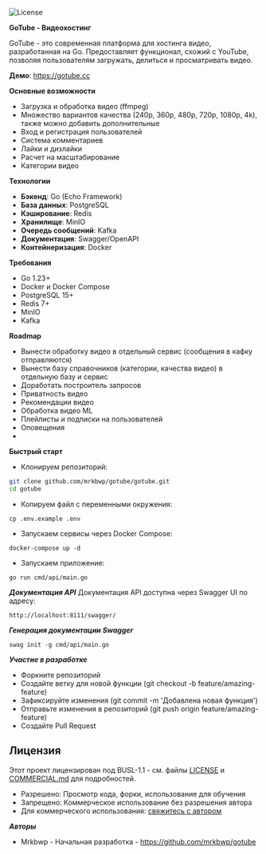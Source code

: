![License](https://img.shields.io/badge/license-BUSL--1.1-blue.svg)

**GoTube - Видеохостинг**

GoTube - это современная платформа для хостинга видео, разработанная на Go. Предоставляет функционал, схожий с YouTube, позволяя пользователям загружать, делиться и просматривать видео.

**Демо**: https://gotube.cc

**Основные возможности**
- Загрузка и обработка видео (ffmpeg)
- Множество вариантов качества (240p, 360p, 480p, 720p, 1080p, 4k), также можно добавить дополнительные
- Вход и регистрация пользователей
- Система комментариев
- Лайки и дизлайки
- Расчет на масштабирование
- Категории видео

**Технологии**
- **Бэкенд**: Go (Echo Framework)
- **База данных**: PostgreSQL
- **Кэширование**: Redis
- **Хранилище**: MinIO
- **Очередь сообщений**: Kafka
- **Документация**: Swagger/OpenAPI
- **Контейнеризация**: Docker

**Требования**
- Go 1.23+
- Docker и Docker Compose
- PostgreSQL 15+
- Redis 7+
- MinIO
- Kafka

**Roadmap**
- Вынести обработку видео в отдельный сервис (сообщения в кафку отправляются)
- Вынести базу справочников (категории, качества видео) в отдельную базу и сервис
- Доработать построитель запросов
- Приватность видео
- Рекомендации видео
- Обработка видео ML
- Плейлисты и подписки на пользователей
- Оповещения
- 
**Быстрый старт**
- Клонируем репозиторий:
```bash
git clone github.com/mrkbwp/gotube/gotube.git
cd gotube
```
- Копируем файл с переменными окружения:
```
cp .env.example .env
```
- Запускаем сервисы через Docker Compose:
```
docker-compose up -d
```

- Запускаем приложение:
```
go run cmd/api/main.go
```

***Документация API***
Документация API доступна через Swagger UI по адресу:
```
http://localhost:8111/swagger/
```

***Генерация документации Swagger***
```
swag init -g cmd/api/main.go
```

***Участие в разработке***

- Форкните репозиторий
- Создайте ветку для новой функции (git checkout -b feature/amazing-feature)
- Зафиксируйте изменения (git commit -m 'Добавлена новая функция')
- Отправьте изменения в репозиторий (git push origin feature/amazing-feature)
- Создайте Pull Request

## Лицензия

Этот проект лицензирован под BUSL-1.1 - см. файлы [LICENSE](LICENSE) и [COMMERCIAL.md](COMMERCIAL.md) для подробностей.

- Разрешено: Просмотр кода, форки, использование для обучения
- Запрещено: Коммерческое использование без разрешения автора
- Для коммерческого использования: [свяжитесь с автором](COMMERCIAL.md)

***Авторы***
- Mrkbwp - Начальная разработка - https://github.com/mrkbwp/gotube
